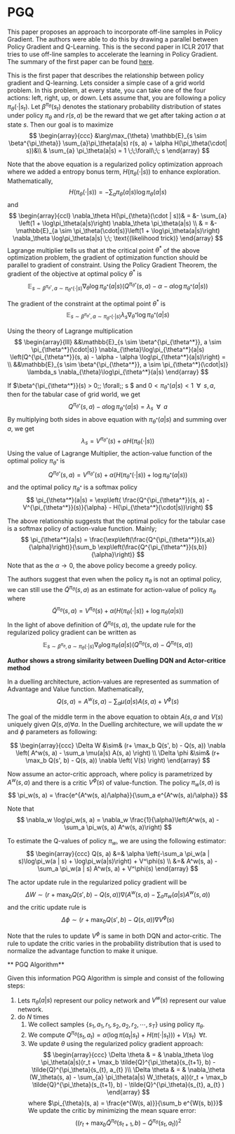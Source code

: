 # PGQ

This paper proposes an approach to incorporate off-line samples in Policy Gradient. The authors were able to do this by drawing a parallel between Policy Gradient and Q-Learning. This is the second paper in ICLR 2017 that tries to use off-line samples to accelerate the learning in Policy Gradient. The summary of the first paper can be found [here](http://www.shortscience.org/paper?bibtexKey=journals/corr/WangBHMMKF16]). 

This is the first paper that describes the relationship between policy gradient and Q-learning. Lets consider a simple case of a grid world problem. In this problem, at every state, you can take one of the four actions: left, right, up, or down. Lets assume that, you are following a policy $\pi_\theta(\cdot|s_t)$. Let $\beta^{\pi_\theta}(s_t)$ denotes the stationary probability distribution of states under policy $\pi_\theta$ and $r(s, a)$ be the reward that we get after taking action $a$ at state $s$. Then our goal is to maximize
$$
\begin{array}{ccc}
&\arg\max_{\theta} \mathbb{E}_{s \sim \beta^{\pi_\theta}} \sum_{a}\pi_\theta(a|s) r(s, a) + \alpha H(\pi_\theta(\cdot| s))&\\
& \sum_{a} \pi_\theta(a|s) = 1 \;\;\forall\;\;  s
\end{array}
$$ 

Note that the above equation is a regularized policy optimization approach where we added a entropy bonus term, $H(\pi_{\theta}(\cdot | s))$ to enhance exploration. Mathematically,
$$
H(\pi_{\theta}(\cdot | s)) = - \sum_{a} \pi_\theta(a|s)\log\pi_\theta(a|s)
$$
and 
$$
\begin{array}{ccl}
\nabla_\theta H(\pi_{\theta}(\cdot | s))& = &-  \sum_{a} \left(1 + \log\pi_\theta(a|s)\right) \nabla_\theta \pi_\theta(a|s) \\
& = &- \mathbb{E}_{a \sim \pi_\theta(\cdot|s)}\left(1 + \log\pi_\theta(a|s)\right) \nabla_\theta \log\pi_\theta(a|s) \;\; \text{(likelihood trick)}
\end{array}
$$
Lagrange multiplier tells us that at the critical point $\theta^*$ of the above optimization problem, the gradient of optimization function should be parallel to gradient of constraint. Using the Policy Gradient Theorem, the gradient of the objective at optimal policy $\theta^*$ is 
$$
\mathbb{E}_{s \sim \beta^{\pi_{\theta^*}}, a \sim \pi_{\theta^*}(\cdot|s)} \nabla_{\theta} \log\pi_{\theta^*}(a|s) \left(Q^{\pi_{\theta^*}}(s, a) - \alpha  - \alpha \log\pi_{\theta^*}(a|s)\right)
$$ 

The gradient of the constraint at the optimal point $\theta^*$ is 
$$
\mathbb{E}_{s \sim \beta^{\pi_{\theta^*}}, a \sim \pi_{\theta^*}(\cdot|s)} \lambda_s  \nabla_{\theta^*}\log\pi_{\theta^*}(a|s)
$$

Using the theory of Lagrange multiplication
$$
\begin{array}{lll}
&&\mathbb{E}_{s \sim \beta^{\pi_{\theta^*}}, a \sim \pi_{\theta^*}(\cdot|s)} \nabla_{\theta}\log\pi_{\theta^*}(a|s) \left(Q^{\pi_{\theta^*}}(s, a) - \alpha  - \alpha \log\pi_{\theta^*}(a|s)\right) = \\
&&\mathbb{E}_{s \sim \beta^{\pi_{\theta^*}}, a \sim \pi_{\theta^*}(\cdot|s)} \lambda_s  \nabla_{\theta}\log\pi_{\theta^*}(a|s)
\end{array}
$$


If $\beta^{\pi_{\theta^*}}(s) > 0\;\; \forall\;\; s $ and $0 < \pi_{\theta^*}(a | s) < 1\;\; \forall\;\; s, a$, then for the tabular case of grid world, we get 
$$
Q^{\pi_{\theta^*}}(s, a) -  \alpha \log\pi_{\theta^*}(a|s) = \lambda_{s}\;\; \forall \;\; a 
$$
By multiplying both sides in above equation with $\pi_{\theta^*}(a|s)$ and summing over $a$, we get 
$$
\lambda_s = V^{\pi_{\theta^*}}(s) + \alpha H(\pi_\theta(\cdot | s))
$$
Using the value of Lagrange Multiplier, the action-value function of the optimal policy $\pi_{{\theta^*}}$ is
$$
{Q}^{\pi_{\theta^*}}(s, a) = V^{\pi_{\theta^*}}(s) + \alpha \left(H(\pi_{\theta^*}(\cdot | s)) + \log\pi_{\theta^*}(a|s)\right)
$$
and the optimal policy $\pi_{\theta^*}$ is a softmax policy 
$$
\pi_{\theta^*}(a|s) = \exp\left( \frac{Q^{\pi_{\theta^*}}(s, a) - V^{\pi_{\theta^*}}(s)}{\alpha} - H(\pi_{\theta^*}(\cdot|s))\right)
$$

The above relationship suggests that the optimal policy for the tabular case is a softmax policy of action-value function. Mainly;
$$
\pi_{\theta^*}(a|s) = \frac{\exp\left(\frac{Q^{\pi_{\theta^*}}(s,a)}{\alpha}\right)}{\sum_b \exp\left(\frac{Q^{\pi_{\theta^*}}(s,b)}{\alpha}\right)}
$$
Note that as the $\alpha \rightarrow 0$, the above policy become a greedy policy.
  
The authors suggest that even when the policy $\pi_{\theta}$ is not an optimal policy, we can still use the 
$\tilde{Q}^{\pi_\theta}(s, a)$ as an estimate for action-value of policy $\pi_\theta$ where  
$$
\tilde{Q}^{\pi_{\theta}}(s, a) = V^{\pi_{\theta}}(s) + \alpha \left(H(\pi_{\theta}(\cdot | s)) + \log\pi_{\theta}(a|s)\right)
$$
In the light of above definition of $\tilde{Q}^{\pi_\theta}(s, a)$, the update rule for the regularized policy gradient can be written as
$$
\mathbb{E}_{s \sim \beta^{\pi_\theta}, a \sim \pi_\theta(\cdot|s)} \nabla_{\theta} \log\pi_\theta(a|s) \left(Q^{\pi_\theta}(s, a) - {\tilde{Q}}^{\pi_\theta}(s, a) \right)
$$

**Author shows a strong similarity between Duelling DQN and Actor-critice method** 

In a duelling architecture, action-values are represented as summation of Advantage and Value function. Mathematically,
$$
Q(s, a) =  A^w(s, a) - \sum_a \mu(a|s) A(s, a) + V^\phi(s)
$$

The goal of the middle term in the above equation to obtain $A(s, a$ and $V(s)$ uniquely given $Q(s, a) \forall a$. In the Duelling architecture, we will update the $w$ and $\phi$ parameters as following:

$$
\begin{array}{ccc}
\Delta W &\sim& (r+ \max_b Q(s', b) - Q(s, a)) \nabla \left( A^w(s, a) - \sum_a \mu(a|s) A(s, a) \right) \\
\Delta \phi &\sim& (r+ \max_b Q(s', b) - Q(s, a)) \nabla \left( V(s) \right)
\end{array}
$$

Now assume an actor-critic approach, where policy is parametrized by $A^w(s, a)$ and there is a critic $V^\phi(s)$ of value-function. The policy $\pi_w(s, a)$ is 
$$
\pi_w(s, a) = \frac{e^{A^w(s, a)/\alpha}}{\sum_a e^{A^w(s, a)/\alpha}}
$$

Note that 
$$
\nabla_w \log\pi_w(s, a) = \nabla_w \frac{1}{\alpha}\left(A^w(s, a) - \sum_a \pi_w(s, a) A^w(s, a)\right)
$$

To estimate the Q-values of policy $\pi_w$, we are using the following estimator:
$$
\begin{array}{ccc}
Q(s, a) &=& \alpha \left(-\sum_a \pi_w(a | s)\log\pi_w(a | s) + \log\pi_w(a|s)\right) + V^\phi(s) \\
&=& A^w(s, a) - \sum_a \pi_w(a | s) A^w(s, a) + V^\phi(s)
\end{array}
$$

The actor update rule in the regularized policy gradient will be 
$$
\Delta W \sim (r+ \max_b Q(s', b) - Q(s, a)) \nabla \left( A^w(s, a) - \sum_a \pi_w(a|s) A^w(s, a) \right) 
$$
and the critic update rule is 
$$
\Delta \phi \sim (r+ \max_b Q(s', b) - Q(s, a)) \nabla V^\phi(s)
$$

Note that the rules to update $V^{\phi}$ is same in both DQN and actor-critic. The rule to update the critic varies in the probability distribution that is used to normalize the advantage function to make it unique.

** PGQ Algorithm**

Given this information PGQ Algorithm is simple and consist of the following steps:
1. Lets $\pi_\theta(a|s)$ represent our policy network and $V^w(s)$ represent our value network.
2. do $N$ times
   1. We collect samples $\{s_1, a_1, r_1, s_2, a_2, r_2, \cdots, s_T\}$ using policy $\pi_\theta$.
   2. We compute $Q^{\pi_\theta}(s_t, a_t) = \alpha(\log \pi(a_t| s_t) + H(\pi(\cdot|s_t))) + V(s_t)\;\; \forall t$. 
   3. We update $\theta$ using the regularized policy gradient approach:
   $$
   \begin{array}{ccc}
   \Delta \theta & = & \nabla_\theta \log \pi_\theta(a|s)(r_t + \max_b \tilde{Q}^{\pi_\theta}(s_{t+1}, b) - \tilde{Q}^{\pi_\theta}(s_{t}, a_{t} )\\
   \Delta \theta & = &  \nabla_\theta (W_\theta(s, a) - \sum_{a} \pi_\theta(a|s) W_\theta(s, a))(r_t + \max_b \tilde{Q}^{\pi_\theta}(s_{t+1}, b) - \tilde{Q}^{\pi_\theta}(s_{t}, a_{t} )
   \end{array}
   $$
   where $\pi_{\theta}(s, a) = \frac{e^{W(s, a)}}{\sum_b e^{W(s, b)}}$
  We update the critic by minimizing the mean square error:
   $$
   ((r_t + \max_b \tilde{Q}^{\pi_\theta}(s_{t+1}, b) - \tilde{Q}^{\pi_\theta}(s_{t}, a_{t} ))^2      
   $$


